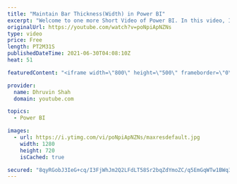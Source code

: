 ```yaml
---
title: "Maintain Bar Thickness(Width) in Power BI"
excerpt: "Welcome to one more Short Video of Power BI. In this video, I'm going to explain how you can maintain the thickness of your bar in  Power BI. Most of the time when we add bar chart, column chart, stacked chart in Power BI, the thickness of each bar managed automatically. Sometimes, we need to maintain"
originalUrl: https://youtube.com/watch?v=poNpiApNZNs
type: video
price: Free
length: PT2M31S
publishedDateTime: 2021-06-30T04:08:10Z
heat: 51

featuredContent: "<iframe width=\"800\" height=\"500\" frameborder=\"0\" src=\"https://www.youtube.com/embed/poNpiApNZNs\" allow=\"accelerometer; autoplay; encrypted-media; gyroscope; picture-in-picture\" allowfullscreen></iframe>"

provider:
  name: Dhruvin Shah
  domain: youtube.com

topics:
  - Power BI

images:
  - url: https://i.ytimg.com/vi/poNpiApNZNs/maxresdefault.jpg
    width: 1280
    height: 720
    isCached: true

secured: "8qyRGobJ3IeG+cq/I3FjWhJm2Q2LFdLT58Sr2bqZdYmoZC/q5EmGqWTw1BWq3KzBnWoaIRDhuQ0p6Q6zilOl6zLbh7JX5JZ0US65z2RfJDAHDLusGYG4X2r21u03VpxIxXEQn9I0J4RITdjinC77AGKtpXGjcoWdELe3IyEwBcdpIFN60uPpK8ubrq7BgJGo7gNyMlWPSsIgB3R3Dn9xjTeTVIEUieFn9jHZIn4B4LZm/YtXp1rbhtuBsIApt8sB/TZLcmKxUIQUqgMPSBs66mxS21YnXYNQat65+nb7eoPCejrFn5OUl9XZ+CzLH7sh17qoLY1xDEq6KKk9tlDc6Tgc3hj/EfpZKPH/U6/teYiRoSXRrcb6QXd5bW4Z2SCqU5wxwM1FwTucGYHvhC+W3JSPEWu6UEg9oOrb96ovZEY=;TFtXu6jwxjhbx+KUa9moiQ=="
---
```


